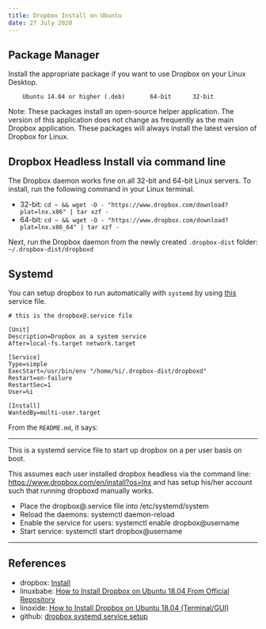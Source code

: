 ```yaml
---
title: Dropbox Install on Ubuntu
date: 27 July 2020
---
```


## Package Manager

Install the appropriate package if you want to use Dropbox on your Linux Desktop.

		Ubuntu 14.04 or higher (.deb)	 	64-bit	 	32-bit

Note: These packages install an open-source helper application. The version of this 
application does not change as frequently as the main Dropbox application. These 
packages will always install the latest version of Dropbox for Linux.

## Dropbox Headless Install via command line

The Dropbox daemon works fine on all 32-bit and 64-bit Linux servers. To install, 
run the following command in your Linux terminal.

- 32-bit: `cd ~ && wget -O - "https://www.dropbox.com/download?plat=lnx.x86" | tar xzf -`
- 64-bit: `cd ~ && wget -O - "https://www.dropbox.com/download?plat=lnx.x86_64" | tar xzf -`

Next, run the Dropbox daemon from the newly created `.dropbox-dist` folder: `~/.dropbox-dist/dropboxd`

## Systemd

You can setup dropbox to run automatically with `systemd` by using [this](https://github.com/joeroback/dropbox) service file.

```
# this is the dropbox@.service file

[Unit]
Description=Dropbox as a system service
After=local-fs.target network.target

[Service]
Type=simple
ExecStart=/usr/bin/env "/home/%i/.dropbox-dist/dropboxd"
Restart=on-failure
RestartSec=1
User=%i

[Install]
WantedBy=multi-user.target
```

From the `README.md`, it says:

---

This is a systemd service file to start up dropbox on a per user basis on boot.

This assumes each user installed dropbox headless via the command line: https://www.dropbox.com/en/install?os=lnx and has setup his/her account such that running dropboxd manually works.

* Place the dropbox@.service file into /etc/systemd/system
* Reload the daemons: systemctl daemon-reload
* Enable the service for users: systemctl enable dropbox@username
* Start service: systemctl start dropbox@username

---

## References

- dropbox: [Install](https://www.dropbox.com/install)
- linuxbabe: [How to Install Dropbox on Ubuntu 18.04 From Official Repository](https://www.linuxbabe.com/ubuntu/install-dropbox-ubuntu-18-04)
- linoxide: [How to Install Dropbox on Ubuntu 18.04 (Terminal/GUI)](https://linoxide.com/linux-how-to/install-dropbox-ubuntu/#:~:text=Install%20Dropbox%20On%20Ubuntu%20Desktop,select%20Open%20With%20Software%20Install.)
- github: [dropbox systemd service setup](https://github.com/joeroback/dropbox)
